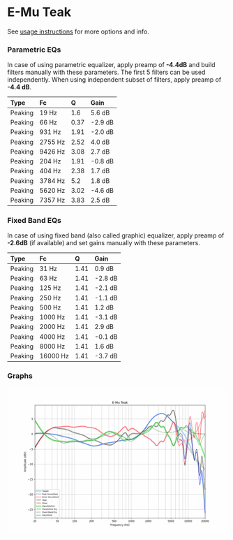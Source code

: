 # E-Mu Teak
See [usage instructions](https://github.com/jaakkopasanen/AutoEq#usage) for more options and info.

### Parametric EQs
In case of using parametric equalizer, apply preamp of **-4.4dB** and build filters manually
with these parameters. The first 5 filters can be used independently.
When using independent subset of filters, apply preamp of **-4.4 dB**.

| Type    | Fc      |    Q | Gain    |
|:--------|:--------|:-----|:--------|
| Peaking | 19 Hz   | 1.6  | 5.6 dB  |
| Peaking | 66 Hz   | 0.37 | -2.9 dB |
| Peaking | 931 Hz  | 1.91 | -2.0 dB |
| Peaking | 2755 Hz | 2.52 | 4.0 dB  |
| Peaking | 9426 Hz | 3.08 | 2.7 dB  |
| Peaking | 204 Hz  | 1.91 | -0.8 dB |
| Peaking | 404 Hz  | 2.38 | 1.7 dB  |
| Peaking | 3784 Hz | 5.2  | 1.8 dB  |
| Peaking | 5620 Hz | 3.02 | -4.6 dB |
| Peaking | 7357 Hz | 3.83 | 2.5 dB  |

### Fixed Band EQs
In case of using fixed band (also called graphic) equalizer, apply preamp of **-2.6dB**
(if available) and set gains manually with these parameters.

| Type    | Fc       |    Q | Gain    |
|:--------|:---------|:-----|:--------|
| Peaking | 31 Hz    | 1.41 | 0.9 dB  |
| Peaking | 63 Hz    | 1.41 | -2.8 dB |
| Peaking | 125 Hz   | 1.41 | -2.1 dB |
| Peaking | 250 Hz   | 1.41 | -1.1 dB |
| Peaking | 500 Hz   | 1.41 | 1.2 dB  |
| Peaking | 1000 Hz  | 1.41 | -3.1 dB |
| Peaking | 2000 Hz  | 1.41 | 2.9 dB  |
| Peaking | 4000 Hz  | 1.41 | -0.1 dB |
| Peaking | 8000 Hz  | 1.41 | 1.6 dB  |
| Peaking | 16000 Hz | 1.41 | -3.7 dB |

### Graphs
![](./E-Mu%20Teak.png)